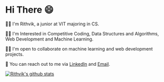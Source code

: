 # Hi There :smile:

:student: I'm Rithvik, a junior at VIT majoring in CS. 

:man_technologist: I'm Interested in Competitive Coding, Data Structures and Algorithms, Web Development and Machine Learning.

:raising_hand_man: I'm open to collaborate on machine learning and web development projects.

:email: You can reach out to me via [LinkedIn](https://www.linkedin.com/in/sai-rithvik-ayithapu-3568881a3) and [Email](mailto:rithvikayithapu@gmail.com).

[![Rithvik's github stats](https://github-readme-stats.vercel.app/api?username=rithvik2607&count_private=true&show_icons=true&theme=cobalt)](https://github.com/anuraghazra/github-readme-stats)
